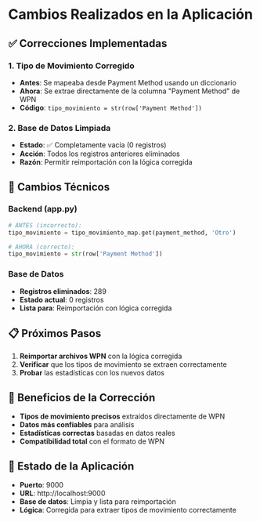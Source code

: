 # Cambios Realizados en la Aplicación

## ✅ Correcciones Implementadas

### 1. **Tipo de Movimiento Corregido**
- **Antes**: Se mapeaba desde Payment Method usando un diccionario
- **Ahora**: Se extrae directamente de la columna "Payment Method" de WPN
- **Código**: `tipo_movimiento = str(row['Payment Method'])`

### 2. **Base de Datos Limpiada**
- **Estado**: ✅ Completamente vacía (0 registros)
- **Acción**: Todos los registros anteriores eliminados
- **Razón**: Permitir reimportación con la lógica corregida

## 🔧 Cambios Técnicos

### Backend (app.py)
```python
# ANTES (incorrecto):
tipo_movimiento = tipo_movimiento_map.get(payment_method, 'Otro')

# AHORA (correcto):
tipo_movimiento = str(row['Payment Method'])
```

### Base de Datos
- **Registros eliminados**: 289
- **Estado actual**: 0 registros
- **Lista para**: Reimportación con lógica corregida

## 📋 Próximos Pasos

1. **Reimportar archivos WPN** con la lógica corregida
2. **Verificar** que los tipos de movimiento se extraen correctamente
3. **Probar** las estadísticas con los nuevos datos

## 🎯 Beneficios de la Corrección

- **Tipos de movimiento precisos** extraídos directamente de WPN
- **Datos más confiables** para análisis
- **Estadísticas correctas** basadas en datos reales
- **Compatibilidad total** con el formato de WPN

## 🚀 Estado de la Aplicación

- **Puerto**: 9000
- **URL**: http://localhost:9000
- **Base de datos**: Limpia y lista para reimportación
- **Lógica**: Corregida para extraer tipos de movimiento correctamente
